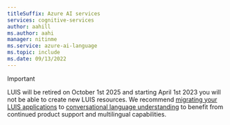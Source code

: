 ```yaml
---
titleSuffix: Azure AI services
services: cognitive-services
author: aahill
ms.author: aahi
manager: nitinme
ms.service: azure-ai-language
ms.topic: include
ms.date: 09/13/2022
---
```


> [!IMPORTANT]
> LUIS will be retired on October 1st 2025 and starting April 1st 2023 you will not be able to create new LUIS resources. We recommend [migrating your LUIS applications](../../language-service/conversational-language-understanding/how-to/migrate-from-luis.md) to [conversational language understanding](../../language-service/conversational-language-understanding/overview.md) to benefit from continued product support and multilingual capabilities.
